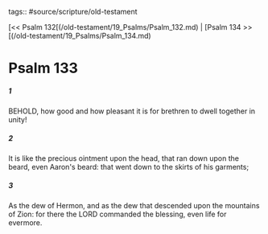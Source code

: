 tags:: #source/scripture/old-testament

[<< Psalm 132[(/old-testament/19_Psalms/Psalm_132.md) | [Psalm 134 >>[(/old-testament/19_Psalms/Psalm_134.md)

# Psalm 133

##### 1

BEHOLD, how good and how pleasant it is for brethren to dwell together in unity!

##### 2

It is like the precious ointment upon the head, that ran down upon the beard, even Aaron's beard: that went down to the skirts of his garments;

##### 3

As the dew of Hermon, and as the dew that descended upon the mountains of Zion: for there the LORD commanded the blessing, even life for evermore.
